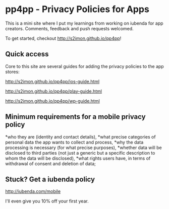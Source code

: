 # pp4pp - Privacy Policies for Apps

This is a mini site where I put my learnings from working on iubenda for app creators. Comments, feedback and push requests welcomed.

To get started, checkout <http://s2imon.github.io/pp4pp>!



## Quick access

Core to this site are several guides for adding the privacy policies to the app stores:

<http://s2imon.github.io/pp4pp/ios-guide.html>

<http://s2imon.github.io/pp4pp/play-guide.html>

<http://s2imon.github.io/pp4pp/wp-guide.html>



## Minimum requirements for a mobile privacy policy

*who they are (identity and contact details),
*what precise categories of personal data the app wants to collect and process,
*why the data processing is necessary (for what precise purposes),
*whether data will be disclosed to third parties (not just a generic but a specific description to whom the data will be disclosed),
*what rights users have, in terms of withdrawal of consent and deletion of data;



## Stuck? Get a iubenda policy

<http://iubenda.com/mobile>

I'll even give you 10% off your first year.